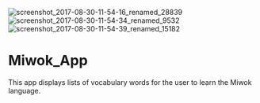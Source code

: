 ![screenshot_2017-08-30-11-54-16_renamed_28839](https://user-images.githubusercontent.com/24195338/29869057-a51a7906-8d81-11e7-8aa0-6a69a7761ccf.jpg)              ![screenshot_2017-08-30-11-54-34_renamed_9532](https://user-images.githubusercontent.com/24195338/29869058-a52a1cb2-8d81-11e7-99e5-6fc186478d19.jpg)              ![screenshot_2017-08-30-11-54-39_renamed_15182](https://user-images.githubusercontent.com/24195338/29869059-a534985e-8d81-11e7-94ea-2cef9b70ab00.jpg)

# Miwok_App
This app displays lists of vocabulary words for the user to learn the Miwok language.
